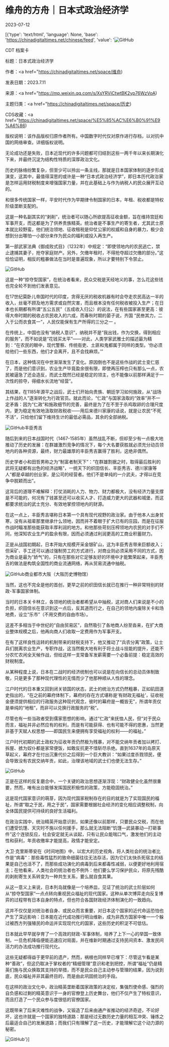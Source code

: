 # 维舟的方舟｜日本式政治经济学

2023-07-12

[{'type': 'text/html', 'language': None, 'base': 'https://chinadigitaltimes.net/chinese/feed', 'value': '![GitHub](https://chinadigitaltimes.net/chinese/files/2023/07/post-698162-64adda6e57157.)



CDT 档案卡

标题：日本式政治经济学

作者：<a href="https://chinadigitaltimes.net/space/维舟)

发表日期：2023.7.11

来源：<a href="https://mp.weixin.qq.com/s/XsYRViCtwtBK2yp76WzVoA)

主题归类：<a href="https://chinadigitaltimes.net/space/历史)

CDS收藏：<a href="https://chinadigitaltimes.net/space/%E5%85%AC%E6%B0%91%E9%A6%86)

版权说明：该作品版权归原作者所有。中国数字时代仅对原作进行存档，以对抗中国的网络审查。详细版权说明。





无论成功还是失败，日本近现代的许多问题都可归结到这些一两千年以来长期演化下来，并最终沉淀为结构性特质的深厚政治文化。

历史的脉络纷繁复杂，但至少可以拎出一条主线，那就是日本国家体制的逐步形成演变，这其中，最值得深思的或许是一种“日本式政治经济学”，即日本历代政治家是怎样运用财税制度来增强国家力量，并在此基础上与作为纳税人的民众展开互动的。

和很多传统国家一样，平安时代作为早期律令制国家的日本，年租、税收都是特权阶级垄断支配的。

这是一种名副其实的“剥削”，统治者可以随心所欲提高征收金额，旨在维持宫廷和军事开支，而这都是为了供养贵族精英。统治者是不事生产的寄生者，尤其武士原本就比较野蛮，他们统治领地、征收租税是仰仗公家的权威和自身的暴力，极少会想到分出哪怕一小部分来作为民众的福利或投入再生产。

第一部武家法典《御成败式目》（1232年）中规定：“即使领地内的农民逃亡，禁止逮捕其妻子，抢夺家庭财产。另外，欠缴年租时，不得抢夺超过欠缴的部分。”这恰恰证明，相反的粗暴做法在当时是普遍现象，所以才要特别下令禁止。

![GitHub](https://chinadigitaltimes.net/chinese/files/2023/07/post-698162-64adda6e65be2.png)

这是一种“掠夺型国家”，在统治者看来，民众交税是天经地义的事，怎么花这些钱也完全轮不到他们发表意见。

在17世纪莫卧儿帝国时代的印度，贪得无厌的税收机器有时会夺走农民高达一半的收入，丝毫不顾及地方需求或自然灾害，而且根本没有任何税收被投入生产；在日本也长期都有所谓“五公五民”（五成收入归公）的说法，在有些国家甚至更高：彼得大帝时期的税收占农民收入的六成，而春秋时期的晏子说，齐国 “民叁其力，二入于公而衣食其一”，人民仅能保有生产所得的三分之一 。

在传统上，中国也没有“纳税人意识”，纳税并不是“我出钱，作为交换，得到相应的服务”，而不如说是“花钱买太平”——对此，人类学家武雅士的描述最为精到：“在农民的眼中，现代警察、传统衙吏、土匪和鬼都属于同样的类型。‘你必须给他们一些东西，他们才会离开，且不会找麻烦。’”

在日本，这种情况在中世渐渐发生了变化。原因倒也不是这些作战的武士变仁慈了，而是他们意识到，农业生产毕竟盈余很有限，即使再压榨也只有那么一点，农民被逼急了还会造反，而武士既然已经是稳定的领主，也不能像以前那样满足于一次性的掠夺，得细水长流地“经营”。

其结果，在1185年源平之战后，武士们开始向贵族、朝廷学习如何施政，从“战场上作战的人”逐渐转化为行政官员。就此而论，“仁政”与国家汲取的“效率”并不一定矛盾：因为“仁政”和施政细节的完善，最终是为了在不至于杀鸡取卵的合理尺度内，更为稳定有效地汲取财政税收——用后来德川家康的话说，就是让农民“不死不活”，只给他们留下维持生计的最低必需品，其余的全部纳税。

![GitHub](https://chinadigitaltimes.net/chinese/files/2023/07/post-698162-64adda6e6f599.)丰臣秀吉

随后到来的日本战国时代（1467-1585年）虽然战乱不断，但却至少有一点极大地推动了历史的发展：在群雄激烈竞争的情况下，每个大名要获胜就必须充分动员领地内的各种资源，最终，财力最雄厚的丰臣秀吉赢得了胜利，这绝非偶然。

历史学者小和田哲男称之为“制富者制天下”：“在群雄割据之时，取得最后胜利的武将无疑都有出色的经济战略”，一统天下的织田信长、丰臣秀吉、德川家康等人“都是卓越的创业家，是公司的经营者。他们不是单纯的一介武夫，才得以在竞争中脱颖而出”。

这背后的道理不难解释：打仗消耗的人力、物力、财力都极大，没有经济力量支撑是不可能的，何况有了钱甚至还可以收买人才、打造威力更大的武器和城堡，而这都要求统治的武士充分、有效地掌控领地内的财源。

在这一点上，丰臣秀吉堪称日本第一个具有现代视野的政治家。由于他本人出身贫寒，没有从祖辈那里继承什么领地，因而并不着眼于扩大已有的庄园，而是在征服作战时瞄准那些能获取丰厚利润的地方。和他那些苛刻压榨领地内农民的对手们不同，他深知农业生产的盈余有限，因而必须通过利润更高的工商业积蓄财力。

正是从战国初期起，日本开始大规模开采金银矿山，这为丰臣秀吉带来巨额收入；但采矿、手工还可以通过强制劳工的方式进行，对商业则必须采用不同的方式，因为商业是最为“娇气”的，只有在那些对它足够友好的环境中才能繁荣起来，丰臣秀吉的做法是构筑全国性的商业流通网络，再从贸易流通中抽税。

![GitHub](https://chinadigitaltimes.net/chinese/files/2023/07/post-698162-64adda6e78da4.)商业都市大阪（大阪历史博物馆）

当然，这也不完全是他的首创，更早之前的织田信长就已在推行一种非常特别的财政-军事国家体制。

当时的日本关卡林立，各领地的统治者都希望从中抽税，这对商人们来说是不小的负担，织田信长在意识到这一点后，反其道而行之，在自己的领地内废除关卡和场地费，设立“乐市”（不用交费的自由市场）。

这差不多相当于中世纪的“自由贸易区”，自然吸引了各地商人纷至沓来，在扩大商业整体规模之后，他再向商人们收取一定费用作为军事开支。

在有了这样良性运转的机制带来的财税支持下，他又推动了“兵农分离”政策，让士兵们脱离农业生产，专职作战，这当然极大地有利于将士战斗技能的提升，还能不分农忙农闲全天候作战，但给这样一支常备军发薪需要一个必备前提：稳定高效的财税制度。

从某种程度上说，日本在二战时的经济统制也可以说是在向信长的总动员体制致敬，只是更多了那种现代理性的无情而少了他那种顺从人性的理念。

江户时代的日本重又回到闭关锁国的状态，武士的统治方式仍然粗暴，正如矶田道史指出的，“在之前的幕府体制下，幕府的存在方式堪称是‘有财政无福祉’，征收税金便须提供相应的行政服务这种现代观念，彼时的幕府是一概皆无”，所谓年贡仅是单纯的“地租”，而非可以兑换行政服务的“税”。

尽管也有一些当政者受到儒家思想的影响，通过“仁政”来抚恤人民，但“对于民众而言，福祉并非必然应有的权利，而是有可能获得、也有可能不得的恩惠，当然更非基于天赋人权思想——即国民生来便拥有享受福祉的权利——的福祉。”

江户时代初期的武士政权为征收年贡仍然极为残暴，对不能交纳年贡者加以拷打、拆屋、掳为奴仆都是家常便饭，如敢反抗更不惜斩尽杀绝。直到1637年的岛原天草起义，幕府才在付出沉重代价之后得到一个巨大教训：“如果过度杀戮领民，便会导致没有农民交纳年贡，如此，治理该地域的武士们也便无法生存。”

![GitHub](https://chinadigitaltimes.net/chinese/files/2023/07/post-698162-64adda6e87e8b.png)

正是在这样的反复磨合中，一个关键的政治思想逐渐浮现：“财政健全化虽然很重要，然而，唯有出台能够发挥国民积极性的政策，方能稳固统治。”

这是现代国家意识的萌芽，因为现代国家税制存在的目的就是为了实现国民的福祉，所谓“取之于民，用之于民”，国家需要根据社会经济的变化相应调整税制，向全体国民提供可持续的良好生活福利。

在政治实践中，统治精英开始意识到，如果还像以前那样，只要民众交税，而在他们遭受饥馑、天灾时不施以任何援手，那么就无法阻断“饥馑—武装暴动—打砸事件”这个连锁反应，社会安定就无从谈起，只有让民众能喘口气，激发他们的主动性和获利，年贡收缴率才能提高，政情才能安定。

大卫·克里斯蒂安在《时间地图》中，以宏大的历史视角，将人类社会的统治者比作是“病毒”：那些毒性猛烈的致命细菌往往无法存活，因为它们太快杀死宿主的结果是自己也活不了，而那些成功演化的病毒到后来都毒性减弱，以便更好地利用宿主；在他看来，人类社会的统治者也不例外：他们要么学习保护民众，将原先残酷的剥削寄生关系转变为一种共生关系，要么就自食其果。

从这一意义上来说，日本列岛就像是一个培养皿，见证了统治的武士阶层如何从“掠夺型国家”一点点转向重视民众福祉的现代国家。这种从单次博弈走向反复博弈的过程带有日本自身的特点，但也符合各国财政经济体制演化的一致趋向。

这并不仅仅是对统治者自身、或民众而言重要，对日本这个国家的近代命运恐怕也产生了深远影响：日本能在近代成功推行明治维新，成为非西方国家中唯一一个躲过被西方列强殖民的命运并实现现代化的国家，这些历史的积淀不可低估。

日本就此早早就孕育了一个高效的财政-军事体制，培养了上下一心的举国一致体制，一旦危机降临便能迅速应对局面，并在维新时期通过支持民间资本、激发民间活力的办法成功推行现代化。

这些无疑都得益于更早前的遗产，然而，祸根也同样早已埋下：尽管这乍看是某种“善政”，但这仍取决于掌权者的“精细管理”意识和老到把控，所谓“福祉”仍是精英们施与民众换取其支持的举措，而不是民众自己主动参与管理的结果，因为说到底，民众福祉并非其最终目的，而是由此巩固统治的手段。

在这样的政治文化中，政治精英垄断着国家政策的决定权，集强烈使命感、强烈的自负感和过剩的精英意识于一身的官僚登上历史舞台，他们不仅产生了特权意识，而且打造了一个民众参与度很低的官僚国家。

这既带来了后来灾难性的战争，又锻造了后来由通产省推动的经济奇迹，不论好坏，这也许就是一个国家的独特道路：那是经过无数历史力量的相互冲突、锤炼之后最适合自己的发展道路；而我们只有理解了这一历史，才能理解它这个动力源的秘密。

![GitHub](https://chinadigitaltimes.net/chinese/files/2023/07/post-698162-64adda6e8ff6a.)'}]
